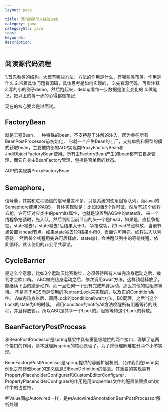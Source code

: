 ```yaml
---
layout: page

title: 源码阅读个人经验总结
category: java
categoryStr: java
tags:
keywords:
description:
---
```


## 阅读源代码流程
1.首先看类的结构，大概有哪些方法，方法的作用是什么，有哪些类布类，作用是什么
2.带着具体问题看源码，具体思考是如何实现的，
3.先看源代码，再看注释
3.写的小的例子demo，然后跑起来，debug看每一步数据是怎么变化的
4.做笔记，把以上的每一步的心得都做笔记

现在的核心要义是过面试。

## FactoryBean
就是工程Bean，一种特殊的bean，不支持基于注解的注入，因为会在所有BeanPostProcessor前初始化，
它就一个产生Bean的工厂，支持单例和原型的模式获取bean，主要被内部的AOP实现类ProxyFactoryBean和
JndiObjectFactoryBean使用。所有由FactoryBean产生的bean都有它自身管理，而它自身由BeanFactory管理，包括是否单例的状态。


AOP的实现类ProxyFactoryBean


## Semaphore，
信号量，其实和进程通信的信号量差不多，只是系统的使用阻塞队列，而Java的Semaphore使用的AQS，
具体实现就是：比如设置5个许可证，然后有20个线程去抢，许可证对应类中的permits属性，也就是设置到AQS中的state值，
来一个线程争抢锁时，先入队，然后判断当前节点的头一个是head，如果是，直接争抢锁，state减去1，state减去1后结果大于0，
争抢成功，将head节点释放，当前节点设置为head节点。如果state减去1的结果小雨0，表面许可用完，线程进入队列等待。
然后某个线程用完许可后释放，state加1，会唤醒队列中的等待线程，依此循环。默认使用的非公平共享锁。


## CycleBarrier
是这么个意思，比如3个运动员比赛跑步，必须等待所有人做完热身运动之后，裁判才会吹口哨。
ABC做完热身运动之后，依次调用await方法，这样锁就释放了，能继续下面的跑步动作，而一旦任何一个没有完成热身运动，那么其他的就阻塞等待。
不是基于AQS而是使用的ReetrantLock来实现的，以及它的Condition条件。
A做完热身以后，调用Lock的condition的wait方法，BC同理，之后当这个Lock的state为0的时候，
调用condition的notifyAll方法唤醒所有阻塞等待的线程，并且释放锁，。所以ABC是共享一个Lock的。阻塞等待这个Lock的释放。


## BeanFactoryPostProcess
和BeanPostProcessor是spring框架中具有重量级地位的两个接口，理解了这两个接口的作用，基本就理解spring的核心原理了。为了降低理解难度分两个小节实现。

BeanFactoryPostProcessor是spring提供的容器扩展机制，允许我们在bean实例化之前修改bean的定义信息即BeanDefinition的信息。其重要的实现类有PropertyPlaceholderConfigurer和CustomEditorConfigurer，PropertyPlaceholderConfigurer的作用是用properties文件的配置值替换xml文件中的占位符，

@Value同@Autowired一样，是由AutowiredAnnotationBeanPostProcessor解析处理






